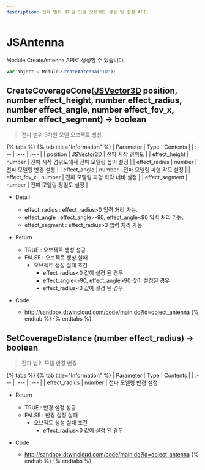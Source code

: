 ```yaml
---
description: 전파 범위 3차원 모델 오브젝트 생성 및 설정 API.
---
```


# JSAntenna

Module CreateAntenna API로 생성할 수 있습니다.

```javascript
var object = Module.CreateAntenna("ID");
```

## CreateCoverageCone\([JSVector3D](JSVector3D.md) position, number effect_height, number effect_radius, number effect_angle, number effect_fov_x, number effect_segment\) → boolean

>  전파 범위 3차원 모델 오브젝트 생성.

{% tabs %}
{% tab title="Information" %}
| Parameter | Type | Contents |
| :--- | :--- | :--- |
| position | [JSVector3D](JSVector3D.md) | 전파 시작 경위도 |
| effect_height | number | 전파 시작 경위도에서 전파 모델링 높이 설정 |
| effect_radius | number | 전파 모델링 반경 설정 |
| effect_angle | number | 전파 모델링 파형 각도 설정 |
| effect_fov_x | number | 전파 모델링 파형 화각 너비 설정 |
| effect_segment | number | 전파 모델링 정밀도 설정 |

* Detail
  * effect_radius : effect_radius&gt;0 입력 처리 가능.
  * effect_angle : effect_angle&gt;-90, effect_angle&lt;90 입력 처리 가능.
  * effect_segment : effect_radius&gt;3 입력 처리 가능.  
  
* Return
  * TRUE : 오브젝트 생성 성공
  * FALSE : 오브젝트 생성 실패
    * 오브젝트 생성 실패 조건
	  * effect_radius&lt;0 값이 설졍 된 경우
	  * effect_angle&lt;-90, effect_angle&gt;90 값이 설정된 경우
      * effect_radius&lt;3 값이 설졍 된 경우
	  
* Code
  * http://sandbox.dtwincloud.com/code/main.do?id=object_antenna
{% endtab %}
{% endtabs %}

## SetCoverageDistance \(number effect_radius\) → boolean

> 전파 범위 모델 반경 변경.

{% tabs %}
{% tab title="Information" %}
| Parameter | Type | Contents |
| :--- | :--- | :--- |
| effect_radius | number | 전파 모델링 반경 설정 |

* Return
  * TRUE : 반경 설정 성공
  * FALSE : 반경 설정 실패
    * 오브젝트 생성 실패 조건
	  * effect_radius&lt;0 값이 설졍 된 경우

* Code
  * http://sandbox.dtwincloud.com/code/main.do?id=object_antenna
{% endtab %}
{% endtabs %}
